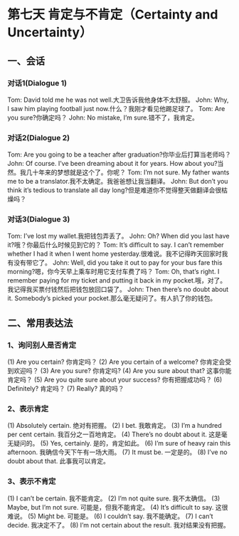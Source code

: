 # 第七天 肯定与不肯定（Certainty and Uncertainty）

## 一、会话

### 对话1(Dialogue 1)

Tom: David told me he was not well.大卫告诉我他身体不太舒服。
John: Why, I saw him playing football just now.什么？我刚才看见他踢足球了。
Tom: Are you sure?你确定吗？
John: No mistake, I’m sure.错不了，我肯定。

### 对话2(Dialogue 2)

Tom: Are you going to be a teacher after graduation?你毕业后打算当老师吗？
John: Of course. I’ve been dreaming about it for years. How about you?当然。我几十年来的梦想就是这个了。你呢？
Tom: I’m not sure. My father wants me to be a translator.我不太确定。我爸爸想让我当翻译。
John: But don’t you think it’s tedious to translate all day long?但是难道你不觉得整天做翻译会很枯燥吗？

### 对话3(Dialogue 3)

Tom: I’ve lost my wallet.我把钱包弄丢了。
John: Oh? When did you last have it?哦？你最后什么时候见到它的？
Tom: It’s difficult to say. I can’t remember whether I had it when I went home yesterday.很难说。我不记得昨天回家时我有没有带它了。
John: Well, did you take it out to pay for your bus fare this morning?嗯，你今天早上乘车时用它支付车费了吗？
Tom: Oh, that’s right. I remember paying for my ticket and putting it back in my pocket.哦，对了。我记得我买票付钱然后把钱包放回口袋了。
John: Then there’s no doubt about it. Somebody’s picked your pocket.那么毫无疑问了。有人扒了你的钱包。

## 二、常用表达法

### 1、询问别人是否肯定

(1) Are you certain? 你肯定吗？
(2) Are you certain of a welcome? 你肯定会受到欢迎吗？
(3) Are you sure? 你肯定吗?
(4) Are you sure about that? 这事你能肯定吗？
(5) Are you quite sure about your success? 你有把握成功吗？
(6) Definitely? 肯定吗？
(7) Really? 真的吗？

### 2、表示肯定

(1) Absolutely certain. 绝对有把握。
(2) I bet. 我敢肯定。
(3) I’m a hundred per cent certain. 我百分之一百地肯定。
(4) There’s no doubt about it. 这是毫无疑问的。
(5) Yes, certainly. 是的，肯定如此。
(6) I’m sure of heavy rain this afternoon. 我确信今天下午有一场大雨。
(7) It must be. 一定是的。
(8) I’ve no doubt about that. 此事我可以肯定。

### 3、表示不肯定
(1) I can’t be certain. 我不能肯定。
(2) I’m not quite sure. 我不太确信。
(3) Maybe, but I’m not sure. 可能是，但我不能肯定。
(4) It’s difficult to say. 这很难说。
(5) Might be. 可能是。
(6) I couldn’t say. 我不能确定。
(7) I can’t decide. 我决定不了。
(8) I’m not certain about the result. 我对结果没有把握。

